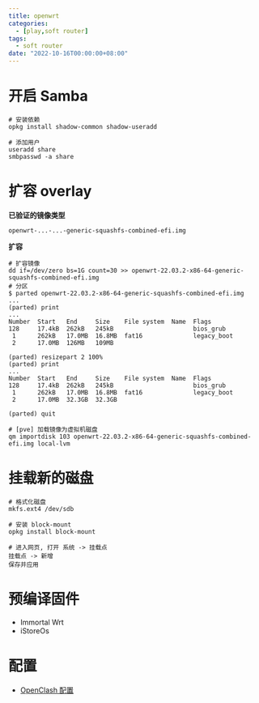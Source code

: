 ```yaml
---
title: openwrt
categories: 
  - [play,soft router]
tags:
  - soft router
date: "2022-10-16T00:00:00+08:00"
---
```


# 开启 Samba

```shell
# 安装依赖
opkg install shadow-common shadow-useradd

# 添加用户
useradd share
smbpasswd -a share
```

# 扩容 overlay

**已验证的镜像类型**

```shell
openwrt-...-...-generic-squashfs-combined-efi.img
```

**扩容**

```shell
# 扩容镜像
dd if=/dev/zero bs=1G count=30 >> openwrt-22.03.2-x86-64-generic-squashfs-combined-efi.img
# 分区
$ parted openwrt-22.03.2-x86-64-generic-squashfs-combined-efi.img
...
(parted) print
...
Number  Start   End     Size    File system  Name  Flags
128     17.4kB  262kB   245kB                      bios_grub
 1      262kB   17.0MB  16.8MB  fat16              legacy_boot
 2      17.0MB  126MB   109MB

(parted) resizepart 2 100%
(parted) print
...
Number  Start   End     Size    File system  Name  Flags
128     17.4kB  262kB   245kB                      bios_grub
 1      262kB   17.0MB  16.8MB  fat16              legacy_boot
 2      17.0MB  32.3GB  32.3GB

(parted) quit

# [pve] 加载镜像为虚拟机磁盘
qm importdisk 103 openwrt-22.03.2-x86-64-generic-squashfs-combined-efi.img local-lvm
```

# 挂载新的磁盘

```shell
# 格式化磁盘
mkfs.ext4 /dev/sdb

# 安装 block-mount
opkg install block-mount

# 进入网页, 打开 系统 -> 挂载点
挂载点 -> 新增
保存并应用
```

# 预编译固件

- Immortal Wrt
- iStoreOs

# 配置

- [OpenClash 配置](https://www.youtube.com/watch?v=s84CWgKus4U&t=514s)
